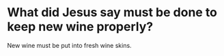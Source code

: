 # What did Jesus say must be done to keep new wine properly?

New wine must be put into fresh wine skins.
